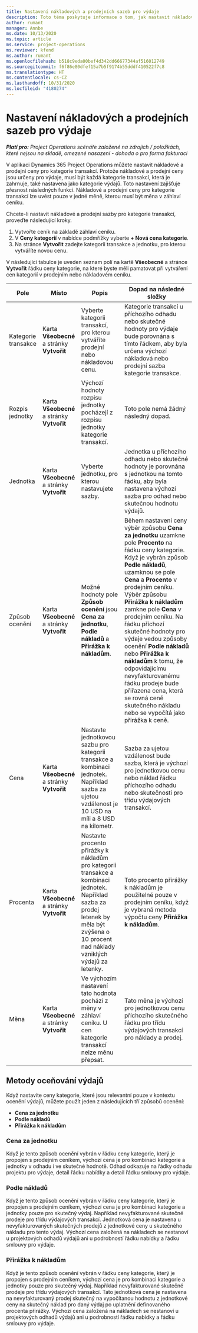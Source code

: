 ```yaml
---
title: Nastavení nákladových a prodejních sazeb pro výdaje
description: Toto téma poskytuje informace o tom, jak nastavit nákladové a prodejní sazby u kategorií transakcí a výdajů.
author: rumant
manager: Annbe
ms.date: 10/13/2020
ms.topic: article
ms.service: project-operations
ms.reviewer: kfend
ms.author: rumant
ms.openlocfilehash: b518c9eda00bef4d342dd66677344af516012749
ms.sourcegitcommit: f6f86e80dfef15a7b5f9174b55dddf410522f7c8
ms.translationtype: HT
ms.contentlocale: cs-CZ
ms.lasthandoff: 10/31/2020
ms.locfileid: "4180274"
---
```

# <a name="set-up-cost-and-sales-rates-for-expenses"></a>Nastavení nákladových a prodejních sazeb pro výdaje

_**Platí pro:** Project Operations scénáře založené na zdrojích / položkách, které nejsou na skladě, omezené nasazení - dohoda o pro forma fakturaci_

V aplikaci Dynamics 365 Project Operations můžete nastavit nákladové a prodejní ceny pro kategorie transakcí. Protože nákladové a prodejní ceny jsou určeny pro výdaje, musí být každá kategorie transakcí, která je zahrnuje, také nastavena jako kategorie výdajů. Toto nastavení zajišťuje přesnost následných funkcí. Nákladové a prodejní ceny pro kategorie transakcí lze uvést pouze v jedné měně, kterou musí být měna v záhlaví ceníku.

Chcete-li nastavit nákladové a prodejní sazby pro kategorie transakcí, proveďte následující kroky. 

1. Vytvořte ceník na základě záhlaví ceníku. 
2. V **Ceny kategorií** v nabídce podmřížky vyberte **+ Nová cena kategorie**. 
3. Na stránce **Vytvořit** zadejte kategorii transakce a jednotku, pro kterou vytváříte novou cenu.

V následující tabulce je uveden seznam polí na kartě **Všeobecné** a stránce **Vytvořit** řádku ceny kategorie, na které byste měli pamatovat při vytváření cen kategorií v prodejním nebo nákladovém ceníku.

| Pole | Místo | Popis | Dopad na následné složky |
| --- | --- | --- | --- |
| Kategorie transakce | Karta **Všeobecné** a stránky **Vytvořit** | Vyberte kategorii transakcí, pro kterou vytváříte prodejní nebo nákladovou cenu. | Kategorie transakcí u příchozího odhadu nebo skutečné hodnoty pro výdaje bude porovnána s tímto řádkem, aby byla určena výchozí nákladová nebo prodejní sazba kategorie transakce. |
| Rozpis jednotky | Karta **Všeobecné** a stránky **Vytvořit** | Výchozí hodnoty rozpisu jednotky pocházejí z rozpisu jednotky kategorie transakcí. | Toto pole nemá žádný následný dopad. |
| Jednotka | Karta **Všeobecné** a stránky **Vytvořit** | Vyberte jednotku, pro kterou nastavujete sazby. | Jednotka u příchozího odhadu nebo skutečné hodnoty je porovnána s jednotkou na tomto řádku, aby byla nastavena výchozí sazba pro odhad nebo skutečnou hodnotu výdajů. |
| Způsob ocenění | Karta **Všeobecné** a stránky **Vytvořit** | Možné hodnoty pole **Způsob ocenění** jsou **Cena za jednotku**, **Podle nákladů** a **Přirážka k nákladům**. | Během nastavení ceny výběr způsobu **Cena za jednotku** uzamkne pole **Procento** na řádku ceny kategorie. Když je vybrán způsob **Podle nákladů**, uzamknou se pole **Cena** a **Procento** v prodejním ceníku. Výběr způsobu **Přirážka k nákladům** zamkne pole **Cena** v prodejním ceníku. Na řádku příchozí skutečné hodnoty pro výdaje vedou způsoby ocenění **Podle nákladů** nebo **Přirážka k nákladům** k tomu, že odpovídajícímu nevyfakturovanému řádku prodeje bude přiřazena cena, která se rovná ceně skutečného nákladu nebo se vypočítá jako přirážka k ceně. |
| Cena | Karta **Všeobecné** a stránky **Vytvořit** | Nastavte jednotkovou sazbu pro kategorii transakce a kombinaci jednotek. Například sazba za ujetou vzdálenost je 10 USD na míli a 8 USD na kilometr. | Sazba za ujetou vzdálenost bude sazba, která je výchozí pro jednotkovou cenu nebo náklad řádku příchozího odhadu nebo skutečnosti pro třídu výdajových transakcí.|
| Procenta | Karta **Všeobecné** a stránky **Vytvořit** | Nastavte procento přirážky k nákladům pro kategorii transakce a kombinaci jednotek. Například sazba za prodej letenek by měla být zvýšena o 10 procent nad náklady vzniklých výdajů za letenky. | Toto procento přirážky k nákladům je použitelné pouze v prodejním ceníku, když je vybraná metoda výpočtu ceny **Přirážka k nákladům**. |
| Měna | Karta **Všeobecné** a stránky **Vytvořit** | Ve výchozím nastavení tato hodnota pochází z měny v záhlaví ceníku. U cen kategorie transakcí nelze měnu přepsat. | Tato měna je výchozí pro jednotkovou cenu příchozího skutečného řádku pro třídu výdajových transakcí pro náklady a prodej. |

## <a name="pricing-methods-for-expenses"></a>Metody oceňování výdajů

Když nastavíte ceny kategorie, které jsou relevantní pouze v kontextu ocenění výdajů, můžete použít jeden z následujících tří způsobů ocenění:

- **Cena za jednotku**
- **Podle nákladů**
- **Přirážka k nákladům**

### <a name="price-per-unit"></a>Cena za jednotku
Když je tento způsob ocenění vybrán v řádku ceny kategorie, který je propojen s prodejním ceníkem, výchozí cena je pro kombinaci kategorie a jednotky v odhadu i ve skutečné hodnotě. Odhad odkazuje na řádky odhadu projektu pro výdaje, detail řádku nabídky a detail řádku smlouvy pro výdaje.

### <a name="at-cost"></a>Podle nákladů
Když je tento způsob ocenění vybrán v řádku ceny kategorie, který je propojen s prodejním ceníkem, výchozí cena je pro kombinaci kategorie a jednotky pouze pro skutečný výdaj. Například nevyfakturované skutečné prodeje pro třídu výdajových transakcí. Jednotková cena je nastavena u nevyfakturovaných skutečných prodejů z jednotkové ceny u skutečného nákladu pro tento výdaj. Výchozí cena založená na nákladech se nestanoví u projektových odhadů výdajů ani u podrobností řádku nabídky a řádku smlouvy pro výdaje.

### <a name="markup-over-cost"></a>Přirážka k nákladům
Když je tento způsob ocenění vybrán v řádku ceny kategorie, který je propojen s prodejním ceníkem, výchozí cena je pro kombinaci kategorie a jednotky pouze pro skutečný výdaj. Například nevyfakturované skutečné prodeje pro třídu výdajových transakcí. Tato jednotková cena je nastavena na nevyfakturovaný prodej skutečný na vypočítanou hodnotu z jednotkové ceny na skutečný náklad pro daný výdaj po uplatnění definovaného procenta přirážky. Výchozí cena založená na nákladech se nestanoví u projektových odhadů výdajů ani u podrobností řádku nabídky a řádku smlouvy pro výdaje.
